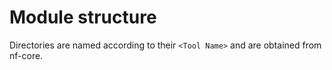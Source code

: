 # Module structure

Directories are named according to their `<Tool Name>` and are obtained from nf-core.
